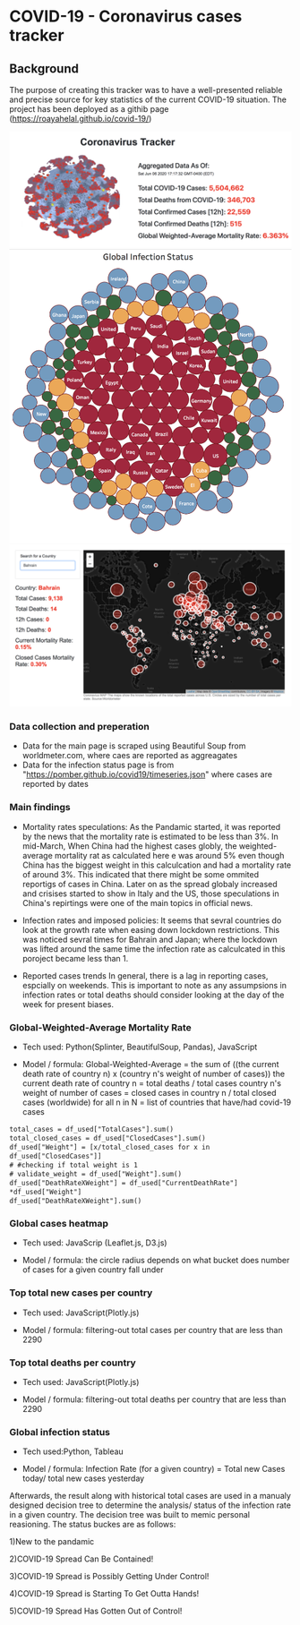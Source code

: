 # COVID-19 - Coronavirus cases tracker

## Background
The purpose of creating this tracker was to have a well-presented reliable and precise source for key statistics of the current COVID-19 situation. The project has been deployed as a githib page (https://roayahelal.github.io/covid-19/)

![alt text](https://github.com/roayahelal/covid-19/blob/master/covid-19%20cases%20tracker%20code/screenshots/Screen%20Shot%202020-06-06%20at%205.21.07%20PM.png)
![alt text](https://github.com/roayahelal/covid-19/blob/master/covid-19%20cases%20tracker%20code/screenshots/Screen%20Shot%202020-05-25%20at%205.43.07%20AM.png)
![alt text](https://github.com/roayahelal/covid-19/blob/master/covid-19%20cases%20tracker%20code/screenshots/Screen%20Shot%202020-06-06%20at%205.21.47%20PM.png)



### Data collection and preperation
* Data for the main page is scraped using Beautiful Soup from worldmeter.com, where caes are reported as aggreagates
* Data for the infection status page is from "https://pomber.github.io/covid19/timeseries.json" where cases are reported by dates

### Main findings

* Mortality rates speculations:
As the Pandamic started, it was reported by the news that the mortality rate is estimated to be less than 3%. In mid-March, When China had the highest cases globly, the weighted-average mortality rat as calculated here e was around 5% even though China has the biggest weight in this calculcation and had a mortality rate of around 3%. This indicated that there might be some ommited reportigs of cases in China. Later on as the spread globaly increased and crisises started to show in Italy and the US, those speculations in China's repirtings were one of the main topics in official news.

* Infection rates and imposed policies:
It seems that sevral countries do look at the growth rate when easing down lockdown restrictions. This was noticed sevral times for Bahrain and Japan; where the lockdown was lifted around the same time the infection rate as calculcated in this poroject became less than 1.

* Reported cases trends
In general, there is a lag in reporting cases, espcially on weekends. This is important to note as any assumpsions in infection rates or total deaths should consider looking at the day of the week for present biases.

### Global-Weighted-Average Mortality Rate

* Tech used: Python(Splinter, BeautifulSoup, Pandas), JavaScript

* Model / formula: Global-Weighted-Average = the sum of ((the current death rate of country n) x (country n's weight of number of cases))
the current death rate of country n = total deaths / total cases
country n's weight of number of cases = closed cases in country n / total closed cases (worldwide)
for all n in N = list of countries that have/had covid-19 cases

```
total_cases = df_used["TotalCases"].sum()
total_closed_cases = df_used["ClosedCases"].sum()
df_used["Weight"] = [x/total_closed_cases for x in df_used["ClosedCases"]]
# #checking if total weight is 1 
# validate_weight = df_used["Weight"].sum()
df_used["DeathRateXWeight"] = df_used["CurrentDeathRate"] *df_used["Weight"]
df_used["DeathRateXWeight"].sum() 
```

### Global cases heatmap

* Tech used: JavaScrip (Leaflet.js, D3.js)

* Model / formula: the circle radius depends on what bucket does number of cases for a given country fall under

### Top total new cases per country
* Tech used: JavaScript(Plotly.js)

* Model / formula: filtering-out total cases per country that are less than 2290


### Top total deaths per country 

* Tech used: JavaScript(Plotly.js)

* Model / formula: filtering-out total deaths per country that are less than 2290

### Global infection status 

* Tech used:Python, Tableau

* Model / formula: Infection Rate (for a given country) = Total new Cases today/ total new cases yesterday

Afterwards, the result along with historical total cases are used in a manualy designed decision tree to determine the analysis/ status of the infection rate in a given country. The decision tree was built to memic personal reasioning. The status buckes are as follows:

1)New to the pandamic

2)COVID-19 Spread Can Be Contained!

3)COVID-19 Spread is Possibly Getting Under Control!

4)COVID-19 Spread is Starting To Get Outta Hands!

5)COVID-19 Spread Has Gotten Out of Control!







